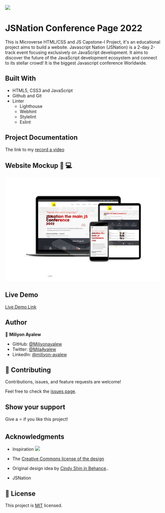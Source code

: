 ![](https://img.shields.io/badge/Microverse-blueviolet)

# JSNation Conference Page 2022
This is Microverse HTML/CSS and JS Capstone-I Project, it's an educational project aims to build a website. Javascript Nation (JSNation) is a 2-day 2-track event focusing exclusively on JavaScript development. It aims to discover the future of the JavaScript development ecosystem and connect to its stellar crowd! It is the biggest Javascript conference Worldwide.

## Built With
- HTML5, CSS3 and JavaScript
- Github and Git
- Linter
    - Lighthouse
    - Webhint
    - Stylelint
    - Eslint 
## Project Documentation 

The link to my [ record a video](https://www.loom.com/share/19cd6f6f01f44b3d83a22cf871428091)

## Website Mockup :iphone: :computer:

![](assets/Mockup/All.png)

## Live Demo 

[Live Demo Link](https://miliyonayalew.github.io/Capstone-I/)

## Author

👤 **Miliyon Ayalew**

- GitHub: [@Miliyonayalew](https://github.com/Miliyonayalew/)
- Twitter: [@MilaAyalew](https://twitter.com/MilaAyalew)
- LinkedIn: [@miliyon-ayalew](https://www.linkedin.com/in/miliyon-ayalew-210808131/)


## 🤝 Contributing

Contributions, issues, and feature requests are welcome!

Feel free to check the [issues page](../../issues/).

## Show your support

Give a ⭐️ if you like this project!

## Acknowledgments

- Inspiration ![](https://img.shields.io/badge/Microverse-blueviolet)

- The [Creative Commons license of the design](https://creativecommons.org/licenses/by-nc/4.0/)

- Original design idea by [Cindy Shin in Behance](https://www.behance.net/adagio07)..
- JSNation


## 📝 License

This project is [MIT](./LICENSE) licensed.
